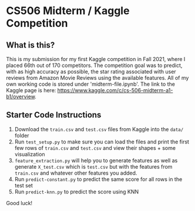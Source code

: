 # CS506 Midterm / Kaggle Competition

## What is this?

This is my submission for my first Kaggle competition in Fall 2021, where I placed 66th out of 170 competitors. The competition goal was to predict, with as high accuracy as possible, the star rating associated with user reviews from Amazon Movie Reviews using the available features. All of my own working code is stored under 'midterm-file.ipynb'. The link to the Kaggle page is here: https://www.kaggle.com/c/cs-506-midterm-a1-b1/overview.


## Starter Code Instructions

1. Download the `train.csv` and `test.csv` files from Kaggle into the `data/` folder
2. Run `test_setup.py` to make sure you can load the files and print the first few rows of `train.csv` and `test.csv` and view their shapes + some visualization
2. `feature_extraction.py` will help you to generate features as well as generate `X_test.csv` which is `test.csv` but with the features from `train.csv` and whatever other features you added.
3. Run `predict-constant.py` to predict the same score for all rows in the test set
5. Run `predict-knn.py` to predict the score using KNN

Good luck!
